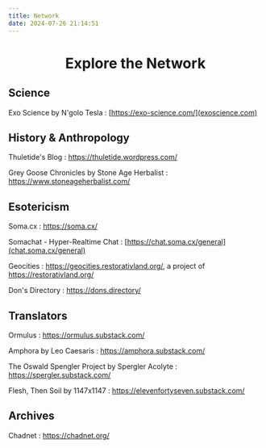 ```yaml
---
title: Network
date: 2024-07-26 21:14:51
---
```


<center><h1> Explore the Network </h1></center>

## Science

Exo Science by N'golo Tesla : [https://exo-science.com/](exoscience.com)


## History & Anthropology

Thuletide's Blog : https://thuletide.wordpress.com/

Grey Goose Chronicles by Stone Age Herbalist : https://www.stoneageherbalist.com/


## Esotericism

Soma.cx : https://soma.cx/

Somachat - Hyper-Realtime Chat : [https://chat.soma.cx/general](chat.soma.cx/general)

Geocities : https://geocities.restorativland.org/, a project of https://restorativland.org/

Don's Directory : https://dons.directory/


## Translators

Ormulus : https://ormulus.substack.com/

Amphora by Leo Caesaris : https://amphora.substack.com/

The Oswald Spengler Project by Spergler Acolyte : https://spergler.substack.com/

Flesh, Then Soil by 1147x1147 : https://elevenfortyseven.substack.com/

## Archives

Chadnet : https://chadnet.org/